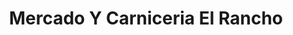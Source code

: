 ---
title: "Mercado Y Carniceria El Rancho"
url: /mesa/mercado-y-carniceria-el-rancho/
shop: supermarket
---
